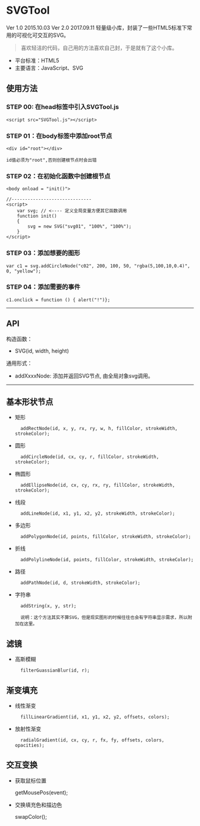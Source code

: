 # SVGTool
Ver 1.0 2015.10.03
Ver 2.0 2017.09.11
轻量级小库，封装了一些HTML5标准下常用的可视化可交互的SVG。

> 喜欢轻洁的代码，自己用的方法喜欢自己封，于是就有了这个小库。

- 平台标准：HTML5
- 主要语言：JavaScript、SVG


## 使用方法

### STEP 00: 在head标签中引入SVGTool.js

    <script src="SVGTool.js"></script>

### STEP 01：在body标签中添加root节点

    <div id="root"></div>

    id值必须为"root",否则创建根节点时会出错

### STEP 02：在初始化函数中创建根节点

    <body onload = "init()">

    //------------------------------
    <script>
        var svg; // <---- 定义全局变量方便其它函数调用
        function init()
        {
            svg = new SVG("svg01", "100%", "100%");
        }
    </script>

### STEP 03：添加想要的图形

    var c1 = svg.addCircleNode("c02", 200, 100, 50, "rgba(5,100,10,0.4)", 0, "yellow");

### STEP 04：添加需要的事件

    c1.onclick = function () { alert("!")};

----

## API

构造函数：

- SVG(id, width, height)


通用形式：
- addXxxxNode: 添加并返回SVG节点, 由全局对象svg调用。


----

## 基本形状节点

- 矩形

		addRectNode(id, x, y, rx, ry, w, h, fillColor, strokeWidth, strokeColor);

- 圆形

		addCircleNode(id, cx, cy, r, fillColor, strokeWidth, strokeColor);

- 椭圆形

		addEllipseNode(id, cx, cy, rx, ry, fillColor, strokeWidth, strokeColor);

- 线段

		addLineNode(id, x1, y1, x2, y2, strokeWidth, strokeColor);

- 多边形

		addPolygonNode(id, points, fillColor, strokeWidth, strokeColor);

- 折线

		addPolylineNode(id, points, fillColor, strokeWidth, strokeColor);

- 路径

		addPathNode(id, d, strokeWidth, strokeColor);

- 字符串

        addString(x, y, str);

        说明：这个方法其实不算SVG，但是现实图形的时候往往也会有字符串显示需求，所以附加在这里。

## 滤镜

- 高斯模糊

        filterGuassianBlur(id, r);

## 渐变填充

- 线性渐变

        fillLinearGradient(id, x1, y1, x2, y2, offsets, colors);

- 放射性渐变

        radialGradient(id, cx, cy, r, fx, fy, offsets, colors, opacities);

## 交互变换

- 获取鼠标位置

    getMousePos(event);

- 交换填充色和描边色

	swapColor();
